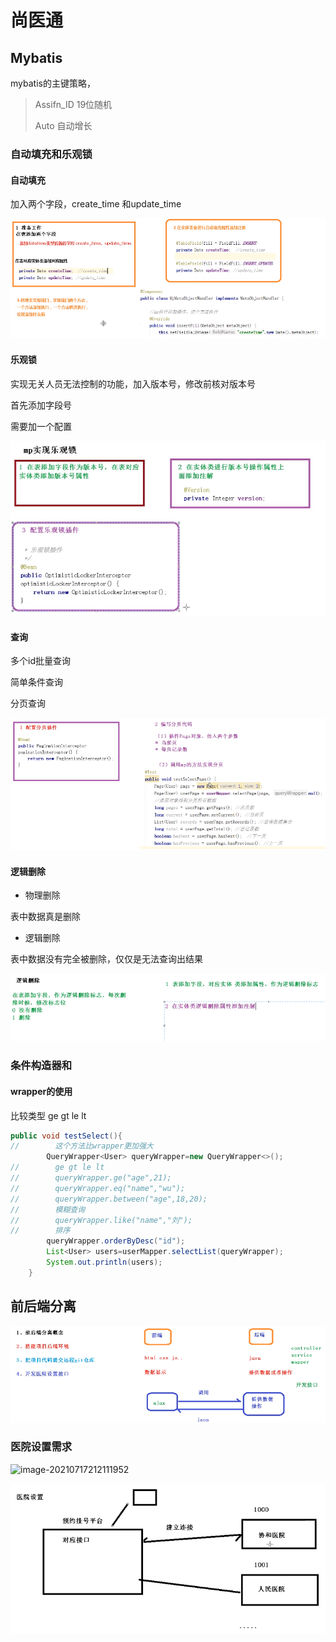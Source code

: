 # 尚医通

## Mybatis

mybatis的主键策略，

>  Assifn_ID 19位随机
>
> Auto 自动增长

### 自动填充和乐观锁

#### 自动填充

加入两个字段，create_time 和update_time

![image-20211002153235899](尚医通.assets/image-20211002153235899-16331599623571.png)

#### 乐观锁

实现无关人员无法控制的功能，加入版本号，修改前核对版本号

首先添加字段号

需要加一个配置

![image-20210717150228188](尚医通.assets/image-20210717150228188.png)

#### 查询

多个id批量查询



简单条件查询



分页查询

![image-20210717154135926](尚医通.assets/image-20210717154135926.png)

#### 逻辑删除

- 物理删除

表中数据真是删除

- 逻辑删除

表中数据没有完全被删除，仅仅是无法查询出结果

![image-20210717202434049](尚医通.assets/image-20210717202434049.png)

### 条件构造器和

#### wrapper的使用

比较类型 ge gt le lt

```java
public void testSelect(){
//        这个方法比wrapper更加强大
        QueryWrapper<User> queryWrapper=new QueryWrapper<>();
//        ge gt le lt
//        queryWrapper.ge("age",21);
//        queryWrapper.eq("name","wu");
//        queryWrapper.between("age",18,20);
//        模糊查询
//        queryWrapper.like("name","刘");
//        排序
        queryWrapper.orderByDesc("id");
        List<User> users=userMapper.selectList(queryWrapper);
        System.out.println(users);
    }
```

## 前后端分离

![image-20210717205451546](尚医通.assets/image-20210717205451546.png)

### 医院设置需求

![image-20210717212111952](F:\WebProject\NoteBook\image-20210717212111952.png)

![image-20210717212231647](尚医通.assets/image-20210717212231647.png)

